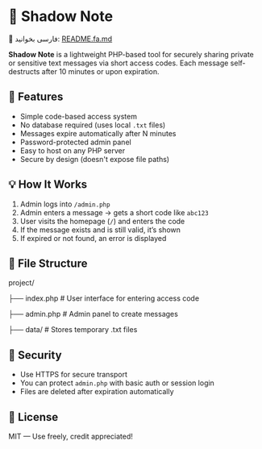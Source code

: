 # 🔐 Shadow Note

📘 فارسی بخوانید: [README.fa.md](README.fa.md)


**Shadow Note** is a lightweight PHP-based tool for securely sharing private or sensitive text messages via short access codes. Each message self-destructs after 10 minutes or upon expiration.

## 🚀 Features

- Simple code-based access system
- No database required (uses local `.txt` files)
- Messages expire automatically after N minutes
- Password-protected admin panel
- Easy to host on any PHP server
- Secure by design (doesn't expose file paths)

## 💡 How It Works

1. Admin logs into `/admin.php`
2. Admin enters a message → gets a short code like `abc123`
3. User visits the homepage (`/`) and enters the code
4. If the message exists and is still valid, it’s shown
5. If expired or not found, an error is displayed

## 📁 File Structure

project/

├── index.php # User interface for entering access code

├── admin.php # Admin panel to create messages

├── data/ # Stores temporary .txt files


## 🔐 Security

- Use HTTPS for secure transport
- You can protect `admin.php` with basic auth or session login
- Files are deleted after expiration automatically

## 📄 License

MIT — Use freely, credit appreciated!
